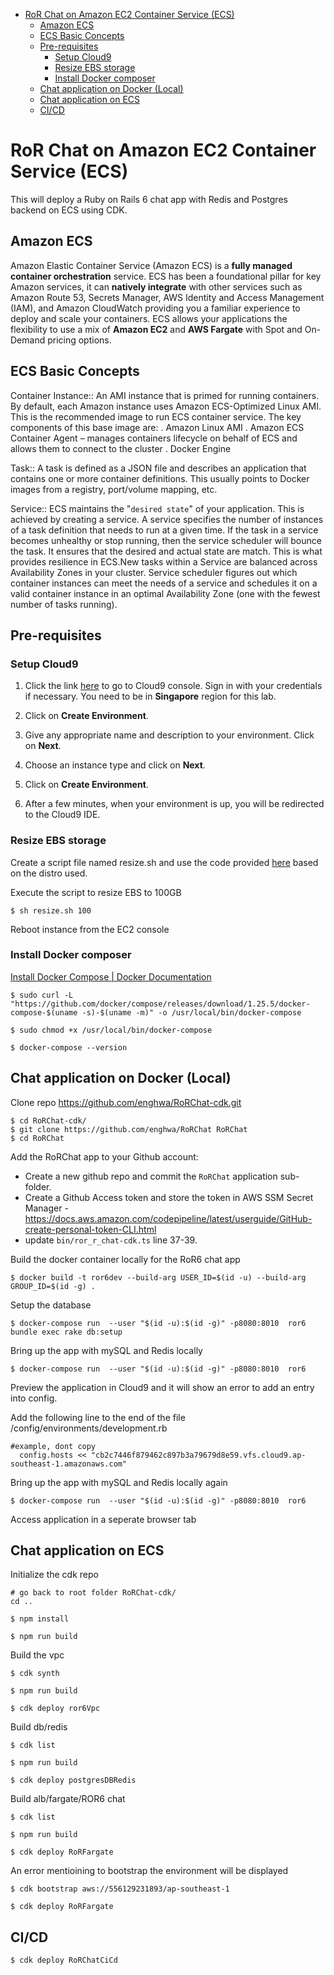 - [RoR Chat on  Amazon EC2 Container Service (ECS)](#ror-chat-on--amazon-ec2-container-service--ecs-)
  * [Amazon ECS](#amazon-ecs)
  * [ECS Basic Concepts](#ecs-basic-concepts)
  * [Pre-requisites](#pre-requisites)
    + [Setup Cloud9](#setup-cloud9)
    + [Resize EBS storage](#resize-ebs-storage)
    + [Install Docker composer](#install-docker-composer)
  * [Chat application on Docker (Local)](#chat-application-on-docker--local-)
  * [Chat application on ECS](#chat-application-on-ecs)
  * [CI/CD](#ci-cd)  

# RoR Chat on  Amazon EC2 Container Service (ECS)

This will deploy a Ruby on Rails 6 chat app with Redis and Postgres backend on ECS using CDK.

## <a name="amazon-ecs"></a>Amazon ECS
Amazon Elastic Container Service (Amazon ECS) is a **fully managed container orchestration** service. ECS has been a foundational pillar for key Amazon services, it can **natively integrate** with other services such as Amazon Route 53, Secrets Manager, AWS Identity and Access Management (IAM), and Amazon CloudWatch providing you a familiar experience to deploy and scale your containers. ECS allows your applications the flexibility to use a mix of **Amazon EC2** and **AWS Fargate** with Spot and On-Demand pricing options. 

## <a name="ecs-basic-concepts"></a>ECS Basic Concepts

Container Instance:: An AMI instance that is primed for running containers. By default, each Amazon instance uses Amazon ECS-Optimized Linux AMI. This is the recommended image to run ECS container service. The key components of this base image are:
. Amazon Linux AMI
. Amazon ECS Container Agent – manages containers lifecycle on behalf of ECS and allows them to connect to the cluster
. Docker Engine

Task:: A task is defined as a JSON file and describes an application that contains one or more container definitions. This usually points to Docker images from a registry, port/volume mapping, etc.

Service:: ECS maintains the "`desired state`" of your application. This is achieved by creating a service. A service specifies the number of instances of a task definition that needs to run at a given time. If the task in a service becomes unhealthy or stop running, then the service scheduler will bounce the task. It ensures that the desired and actual state are match. This is what provides resilience in ECS.New tasks within a Service are balanced across Availability Zones in your cluster. Service scheduler figures out which container instances can meet the needs of a service and schedules it on a valid container instance in an optimal Availability Zone (one with the fewest number of tasks running).

## <a name="pre-requisites"></a>Pre-requisites

### <a name="setup-cloud9"></a>Setup Cloud9
1. Click the link [here](https://ap-southeast-1.console.aws.amazon.com/cloud9/home/product?region=ap-southeast-1) to go to Cloud9 console. Sign in with your credentials if necessary. You need to be in **Singapore** region for this lab.

2. Click on **Create Environment**.

3. Give any appropriate name and description to your environment. Click on **Next**.

4. Choose an instance type and click on **Next**.

5. Click on **Create Environment**.

6. After a few minutes, when your environment is up, you will be redirected to the Cloud9 IDE.

### <a name="resize-ebs-storage"></a>Resize EBS storage

Create a script file named resize.sh and use the code provided [here](https://docs.aws.amazon.com/cloud9/latest/user-guide/move-environment.html#move-environment-resize) based on the distro used.

Execute the script to resize EBS to 100GB
```
$ sh resize.sh 100
```
Reboot instance from the EC2 console

### <a name="install-docker-composer"></a>Install Docker composer
 [Install Docker Compose | Docker Documentation](https://docs.docker.com/compose/install/)
```
$ sudo curl -L "https://github.com/docker/compose/releases/download/1.25.5/docker-compose-$(uname -s)-$(uname -m)" -o /usr/local/bin/docker-compose

$ sudo chmod +x /usr/local/bin/docker-compose

$ docker-compose --version
```

## <a name="chat-application-on-docker--local-"></a>Chat application on Docker (Local)

Clone repo https://github.com/enghwa/RoRChat-cdk.git
```
$ cd RoRChat-cdk/
$ git clone https://github.com/enghwa/RoRChat RoRChat
$ cd RoRChat
```

Add the RoRChat app to your Github account:
* Create a new github repo and commit the `RoRChat` application sub-folder.
* Create a Github Access token and store the token in AWS SSM Secret Manager - https://docs.aws.amazon.com/codepipeline/latest/userguide/GitHub-create-personal-token-CLI.html
* update `bin/ror_r_chat-cdk.ts` line 37-39.

Build the docker container locally for the RoR6 chat app
```
$ docker build -t ror6dev --build-arg USER_ID=$(id -u) --build-arg GROUP_ID=$(id -g) .
```

Setup the database
```
$ docker-compose run  --user "$(id -u):$(id -g)" -p8080:8010  ror6 bundle exec rake db:setup 
```

Bring up the app with mySQL and Redis locally
```
$ docker-compose run  --user "$(id -u):$(id -g)" -p8080:8010  ror6
```

Preview the application in Cloud9 and it will show an error to add an entry into config.

Add the following line to the end of the file /config/environments/development.rb
```
#example, dont copy
  config.hosts << "cb2c7446f879462c897b3a79679d8e59.vfs.cloud9.ap-southeast-1.amazonaws.com"
```

Bring up the app with mySQL and Redis locally again
```
$ docker-compose run  --user "$(id -u):$(id -g)" -p8080:8010  ror6
```

Access application in a seperate browser tab

## <a name="chat-application-on-ecs"></a>Chat application on ECS

Initialize the cdk repo
```
# go back to root folder RoRChat-cdk/
cd ..

$ npm install

$ npm run build
```

Build the vpc
```
$ cdk synth

$ npm run build

$ cdk deploy ror6Vpc
```

Build db/redis
```
$ cdk list

$ npm run build

$ cdk deploy postgresDBRedis
```

Build alb/fargate/ROR6 chat
```
$ cdk list

$ npm run build

$ cdk deploy RoRFargate
```

An error mentioining to bootstrap the environment will be displayed
```
$ cdk bootstrap aws://556129231893/ap-southeast-1

$ cdk deploy RoRFargate
```

## <a name="ci-cd"></a>CI/CD


```
$ cdk deploy RoRChatCiCd
```
